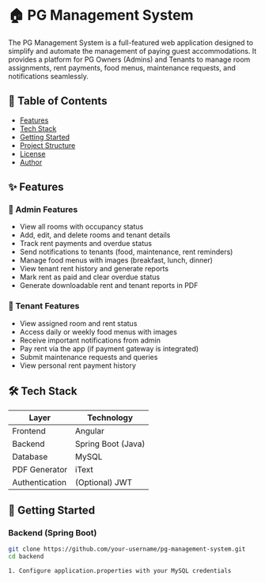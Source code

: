 # 🏠 PG Management System

The PG Management System is a full-featured web application designed to simplify and automate the management of paying guest accommodations. It provides a platform for PG Owners (Admins) and Tenants to manage room assignments, rent payments, food menus, maintenance requests, and notifications seamlessly.

## 📌 Table of Contents

- [Features](#features)
- [Tech Stack](#tech-stack)
- [Getting Started](#getting-started)
- [Project Structure](#project-structure)
- [License](#license)
- [Author](#author)

## ✨ Features

### 🔑 Admin Features
- View all rooms with occupancy status  
- Add, edit, and delete rooms and tenant details  
- Track rent payments and overdue status  
- Send notifications to tenants (food, maintenance, rent reminders)  
- Manage food menus with images (breakfast, lunch, dinner)  
- View tenant rent history and generate reports  
- Mark rent as paid and clear overdue status  
- Generate downloadable rent and tenant reports in PDF  

### 👤 Tenant Features
- View assigned room and rent status  
- Access daily or weekly food menus with images  
- Receive important notifications from admin  
- Pay rent via the app (if payment gateway is integrated)  
- Submit maintenance requests and queries  
- View personal rent payment history  

## 🛠 Tech Stack

| Layer         | Technology         |
|---------------|-------------------|
| Frontend      | Angular            |
| Backend       | Spring Boot (Java) |
| Database      | MySQL              |
| PDF Generator | iText              |
| Authentication| (Optional) JWT     |

## 🚀 Getting Started

### Backend (Spring Boot)

```bash
git clone https://github.com/your-username/pg-management-system.git
cd backend

1. Configure application.properties with your MySQL credentials
